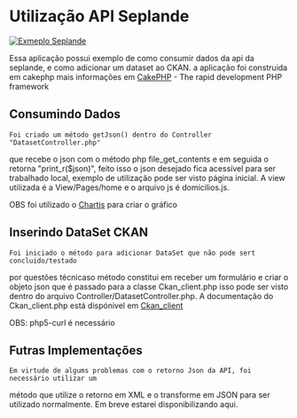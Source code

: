 Utilização API Seplande
=======

[![Exmeplo Seplande](http://www.alagoas24horas.com.br/legba/admin/temp/thumbs/%7Bd468x350%7D/%7Bh0%7D/d/c/%7Bdc94974b-826e-4ab6-afcc-5fe3bdc2ad35%7D_logo-prefeitura1.jpg)](seplande.gopagoda.com)

Essa aplicação possui exemplo de como consumir dados da api da seplande, e como adicionar um dataset ao CKAN.
a aplicação foi construida em cakephp mais informações em [CakePHP](http://www.cakephp.org) - The rapid development PHP framework


Consumindo Dados
----------------
	Foi criado um método getJson() dentro do Controller "DatasetController.php"
que recebe o json com o método php file_get_contents e em seguida o retorna "print_r($json)",
feito isso o json desejado fica acessível para ser trabalhado local, exemplo de utilização pode ser visto página inicial. 
A view utilizada é a View/Pages/home e o arquivo js é domicilios.js.

OBS foi utilizado o [Chartjs](http://www.chartjs.org/docs/) para criar o gráfico

Inserindo DataSet CKAN
---------------------
	Foi iniciado o método para adicionar DataSet que não pode sert concluido/testado 
por questões técnicaso método constitui em receber um formulário e criar o objeto 
json que é passado para a classe Ckan_client.php isso pode ser visto dentro do arquivo 
Controller/DatasetController.php. A documentação do Ckan_client.php está dispónivel em 
[Ckan_client](https://github.com/jeffreybarke/Ckan_client-PHP)

OBS: php5-curl é necessário

Futras Implementações
---------------------
	Em virtude de algums problemas com o retorno Json da API, foi necessário utilizar um 
método que utilize o retorno em XML e o transforme em JSON para ser utilizado normalmente. 
Em breve estarei disponibilizando aqui.
